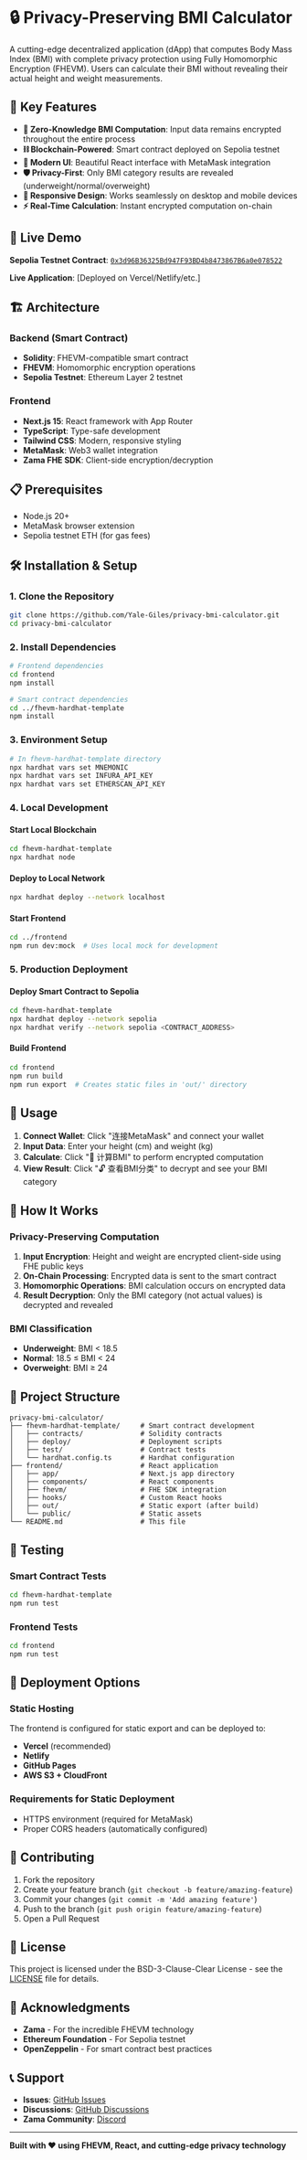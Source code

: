 # 🔒 Privacy-Preserving BMI Calculator

A cutting-edge decentralized application (dApp) that computes Body Mass Index (BMI) with complete privacy protection using Fully Homomorphic Encryption (FHEVM). Users can calculate their BMI without revealing their actual height and weight measurements.

## 🌟 Key Features

- **🔐 Zero-Knowledge BMI Computation**: Input data remains encrypted throughout the entire process
- **⛓️ Blockchain-Powered**: Smart contract deployed on Sepolia testnet
- **🎨 Modern UI**: Beautiful React interface with MetaMask integration
- **🛡️ Privacy-First**: Only BMI category results are revealed (underweight/normal/overweight)
- **📱 Responsive Design**: Works seamlessly on desktop and mobile devices
- **⚡ Real-Time Calculation**: Instant encrypted computation on-chain

## 🚀 Live Demo

**Sepolia Testnet Contract**: [`0x3d96B36325Bd947F93BD4b8473867B6a0e078522`](https://sepolia.etherscan.io/address/0x3d96B36325Bd947F93BD4b8473867B6a0e078522)

**Live Application**: [Deployed on Vercel/Netlify/etc.]

## 🏗️ Architecture

### Backend (Smart Contract)
- **Solidity**: FHEVM-compatible smart contract
- **FHEVM**: Homomorphic encryption operations
- **Sepolia Testnet**: Ethereum Layer 2 testnet

### Frontend
- **Next.js 15**: React framework with App Router
- **TypeScript**: Type-safe development
- **Tailwind CSS**: Modern, responsive styling
- **MetaMask**: Web3 wallet integration
- **Zama FHE SDK**: Client-side encryption/decryption

## 📋 Prerequisites

- Node.js 20+
- MetaMask browser extension
- Sepolia testnet ETH (for gas fees)

## 🛠️ Installation & Setup

### 1. Clone the Repository
```bash
git clone https://github.com/Yale-Giles/privacy-bmi-calculator.git
cd privacy-bmi-calculator
```

### 2. Install Dependencies
```bash
# Frontend dependencies
cd frontend
npm install

# Smart contract dependencies
cd ../fhevm-hardhat-template
npm install
```

### 3. Environment Setup
```bash
# In fhevm-hardhat-template directory
npx hardhat vars set MNEMONIC
npx hardhat vars set INFURA_API_KEY
npx hardhat vars set ETHERSCAN_API_KEY
```

### 4. Local Development

#### Start Local Blockchain
```bash
cd fhevm-hardhat-template
npx hardhat node
```

#### Deploy to Local Network
```bash
npx hardhat deploy --network localhost
```

#### Start Frontend
```bash
cd ../frontend
npm run dev:mock  # Uses local mock for development
```

### 5. Production Deployment

#### Deploy Smart Contract to Sepolia
```bash
cd fhevm-hardhat-template
npx hardhat deploy --network sepolia
npx hardhat verify --network sepolia <CONTRACT_ADDRESS>
```

#### Build Frontend
```bash
cd frontend
npm run build
npm run export  # Creates static files in 'out/' directory
```

## 🎯 Usage

1. **Connect Wallet**: Click "连接MetaMask" and connect your wallet
2. **Input Data**: Enter your height (cm) and weight (kg)
3. **Calculate**: Click "🧮 计算BMI" to perform encrypted computation
4. **View Result**: Click "🔓 查看BMI分类" to decrypt and see your BMI category

## 🔬 How It Works

### Privacy-Preserving Computation
1. **Input Encryption**: Height and weight are encrypted client-side using FHE public keys
2. **On-Chain Processing**: Encrypted data is sent to the smart contract
3. **Homomorphic Operations**: BMI calculation occurs on encrypted data
4. **Result Decryption**: Only the BMI category (not actual values) is decrypted and revealed

### BMI Classification
- **Underweight**: BMI < 18.5
- **Normal**: 18.5 ≤ BMI < 24
- **Overweight**: BMI ≥ 24

## 📁 Project Structure

```
privacy-bmi-calculator/
├── fhevm-hardhat-template/     # Smart contract development
│   ├── contracts/              # Solidity contracts
│   ├── deploy/                 # Deployment scripts
│   ├── test/                   # Contract tests
│   └── hardhat.config.ts       # Hardhat configuration
├── frontend/                   # React application
│   ├── app/                    # Next.js app directory
│   ├── components/             # React components
│   ├── fhevm/                  # FHE SDK integration
│   ├── hooks/                  # Custom React hooks
│   ├── out/                    # Static export (after build)
│   └── public/                 # Static assets
└── README.md                   # This file
```

## 🧪 Testing

### Smart Contract Tests
```bash
cd fhevm-hardhat-template
npm run test
```

### Frontend Tests
```bash
cd frontend
npm run test
```

## 🚀 Deployment Options

### Static Hosting
The frontend is configured for static export and can be deployed to:
- **Vercel** (recommended)
- **Netlify**
- **GitHub Pages**
- **AWS S3 + CloudFront**

### Requirements for Static Deployment
- HTTPS environment (required for MetaMask)
- Proper CORS headers (automatically configured)

## 🤝 Contributing

1. Fork the repository
2. Create your feature branch (`git checkout -b feature/amazing-feature`)
3. Commit your changes (`git commit -m 'Add amazing feature'`)
4. Push to the branch (`git push origin feature/amazing-feature`)
5. Open a Pull Request

## 📄 License

This project is licensed under the BSD-3-Clause-Clear License - see the [LICENSE](LICENSE) file for details.

## 🙏 Acknowledgments

- **Zama** - For the incredible FHEVM technology
- **Ethereum Foundation** - For Sepolia testnet
- **OpenZeppelin** - For smart contract best practices

## 📞 Support

- **Issues**: [GitHub Issues](https://github.com/Yale-Giles/privacy-bmi-calculator/issues)
- **Discussions**: [GitHub Discussions](https://github.com/Yale-Giles/privacy-bmi-calculator/discussions)
- **Zama Community**: [Discord](https://discord.gg/zama)

---

**Built with ❤️ using FHEVM, React, and cutting-edge privacy technology**
